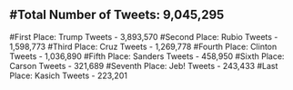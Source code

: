 #Total Number of Tweets: 9,045,295 
---
#First Place: Trump Tweets - 3,893,570
#Second Place: Rubio Tweets - 1,598,773
#Third Place: Cruz Tweets - 1,269,778
#Fourth Place: Clinton Tweets - 1,036,890
#Fifth Place: Sanders Tweets - 458,950
#Sixth Place: Carson Tweets - 321,689
#Seventh Place: Jeb! Tweets - 243,433
#Last Place: Kasich Tweets - 223,201
